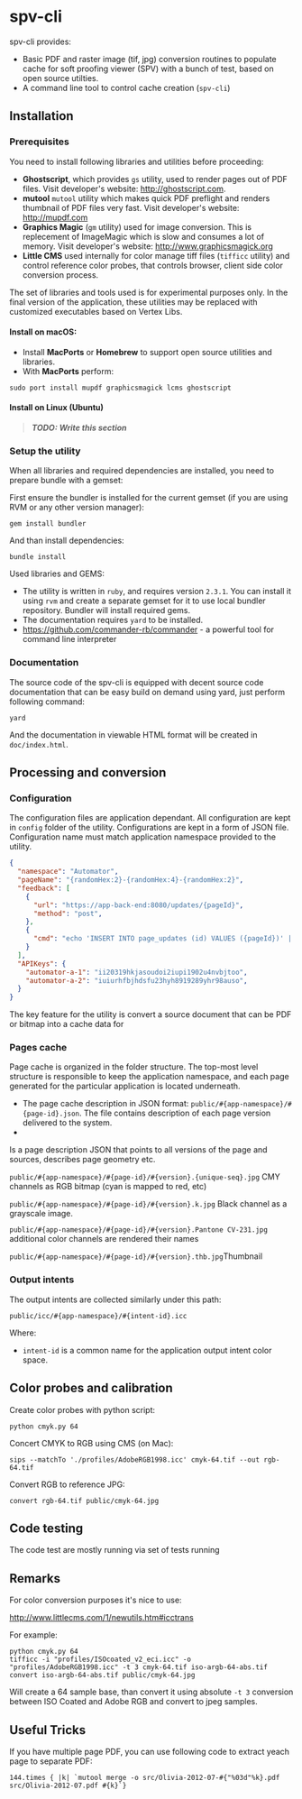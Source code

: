 # spv-cli 

spv-cli provides:

* Basic PDF and raster image (tif, jpg) conversion routines to populate cache for soft proofing viewer (SPV) with a bunch of test, based on open source utilties.
* A command line tool to control cache creation (`spv-cli`)

## Installation

### Prerequisites

You need to install following libraries and utilities before proceeding:

* **Ghostscript**, which provides `gs` utility, used to render pages out of PDF files. Visit developer's website: http://ghostscript.com. 
* **mutool** `mutool` utility which makes quick PDF preflight and renders thumbnail of PDF files very fast. Visit developer's website: http://mupdf.com 
* **Graphics Magic** (`gm` utility) used for image conversion. This is replecement of ImageMagic which is slow and consumes a lot of memory. Visit developer's website: http://www.graphicsmagick.org
* **Little CMS** used internally for color manage tiff files  (`tifficc` utility)  and control reference color probes, that controls browser, client side color conversion process.

The set of libraries and tools used is for experimental purposes only. In the final version of the application, these utilities may be replaced with customized executables based on Vertex Libs.

#### Install on macOS:

* Install **MacPorts** or **Homebrew** to support open source utilities and libraries.
* With **MacPorts** perform:
```shell
sudo port install mupdf graphicsmagick lcms ghostscript
```

#### Install on Linux (Ubuntu)

> ***TODO: Write this section***

### Setup the utility 

When all libraries and required dependencies are installed, you need to prepare bundle with a gemset:

First ensure the bundler is installed for the current gemset (if you are using RVM or any other version manager):

```shell
gem install bundler
```

And than install dependencies:

```
bundle install
```

Used libraries and GEMS:

- The utility is written in `ruby`, and requires version `2.3.1`. You can install it using `rvm` and create a separate gemset for it to use local bundler repository. Bundler will install required gems.  
- The documentation requires `yard` to be installed. 
- https://github.com/commander-rb/commander - a powerful tool for command line interpreter

### Documentation

The source code of the spv-cli is equipped with decent source code documentation that can be easy build on demand using yard, just perform following command:

```
yard
```

And the documentation in viewable HTML format will be created in `doc/index.html`. 

## Processing and conversion

### Configuration 

The configuration files are application dependant. All configuration are kept in `config` folder of the utility.  Configurations are kept in a form of JSON file. Configuration name must match application namespace provided to the utility. 

```json
{
  "namespace": "Automator",
  "pageName": "{randomHex:2}-{randomHex:4}-{randomHex:2}",
  "feedback": [
    {
      "url": "https://app-back-end:8080/updates/{pageId}",
      "method": "post",
    },
    {
      "cmd": "echo 'INSERT INTO page_updates (id) VALUES ({pageId})' | psql db" 
    }
  ],
  "APIKeys": {
    "automator-a-1": "ii20319hkjasoudoi2iupi1902u4nvbjtoo",
    "automator-a-2": "iuiurhfbjhdsfu23hyh8919289yhr98auso",
  }
}
```

The key feature for the utility is convert a source document that can be PDF or bitmap into a cache data for 

### Pages cache

Page cache is organized in the folder structure. The top-most level structure is responsible to keep the application namespace, and each page generated for the particular application is located underneath. 

* The page cache description in JSON format: `public/#{app-namespace}/#{page-id}.json`. The file contains description of each page version delivered to the system. 
* ​

Is a page description JSON that points to all versions of the page and sources, describes page geometry etc.

`public/#{app-namespace}/#{page-id}/#{version}.{unique-seq}.jpg`
CMY channels as RGB bitmap (cyan is mapped to red, etc)

`public/#{app-namespace}/#{page-id}/#{version}.k.jpg`
Black channel as a grayscale image.

`public/#{app-namespace}/#{page-id}/#{version}.Pantone CV-231.jpg` additional color channels are rendered their names

`public/#{app-namespace}/#{page-id}/#{version}.thb.jpg`Thumbnail

### Output intents

The output intents are collected similarly under this path:

`public/icc/#{app-namespace}/#{intent-id}.icc`

Where:
* `intent-id` is a common name for the application output intent color space.



## Color probes and calibration

Create color probes with python script:

```
python cmyk.py 64
```

Concert CMYK to RGB using CMS (on Mac):

```
sips --matchTo './profiles/AdobeRGB1998.icc' cmyk-64.tif --out rgb-64.tif
```

Convert RGB to reference JPG:

```
convert rgb-64.tif public/cmyk-64.jpg
```

## Code testing

The code test are mostly running via set of tests running

## Remarks


For color conversion purposes it's nice to use:

http://www.littlecms.com/1/newutils.htm#icctrans


For example:
```
python cmyk.py 64
tifficc -i "profiles/ISOcoated_v2_eci.icc" -o "profiles/AdobeRGB1998.icc" -t 3 cmyk-64.tif iso-argb-64-abs.tif
convert iso-argb-64-abs.tif public/cmyk-64.jpg
```

Will create a 64 sample base, than convert it using absolute `-t 3` conversion between ISO Coated and Adobe RGB and convert to jpeg samples.

## Useful Tricks

If you have multiple page PDF, you can use following code to extract yeach page to separate PDF:

```
144.times { |k| `mutool merge -o src/Olivia-2012-07-#{"%03d"%k}.pdf src/Olivia-2012-07.pdf #{k}`}
```
